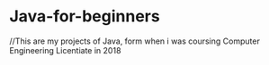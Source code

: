 # Java-for-beginners
//This are my projects of Java, form when i was coursing Computer Engineering Licentiate in 2018
